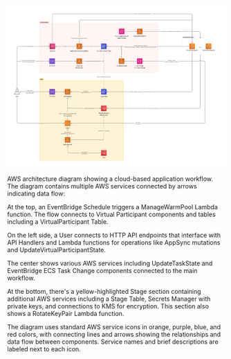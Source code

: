 <img src="vp-arch-overview.png" alt="AWS architecture diagram" />

AWS architecture diagram showing a cloud-based application workflow. The diagram contains multiple AWS services connected by arrows indicating data flow:

At the top, an EventBridge Schedule triggers a ManageWarmPool Lambda function. The flow connects to Virtual Participant components and tables including a VirtualParticipant Table.

On the left side, a User connects to HTTP API endpoints that interface with API Handlers and Lambda functions for operations like AppSync mutations and UpdateVirtualParticipantState.

The center shows various AWS services including UpdateTaskState and EventBridge ECS Task Change components connected to the main workflow.

At the bottom, there's a yellow-highlighted Stage section containing additional AWS services including a Stage Table, Secrets Manager with private keys, and connections to KMS for encryption. This section also shows a RotateKeyPair Lambda function.

The diagram uses standard AWS service icons in orange, purple, blue, and red colors, with connecting lines and arrows showing the relationships and data flow between components. Service names and brief descriptions are labeled next to each icon.
